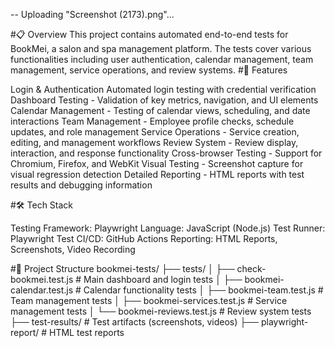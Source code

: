-- Uploading "Screenshot (2173).png"... 

#📋 Overview
This project contains automated end-to-end tests for BookMei, a salon and spa management platform. The tests cover various functionalities including user authentication, calendar management, team management, service operations, and review systems.
#🚀 Features

Login & Authentication 
Automated login testing with credential verification
Dashboard Testing - Validation of key metrics, navigation, and UI elements
Calendar Management - Testing of calendar views, scheduling, and date interactions
Team Management - Employee profile checks, schedule updates, and role management
Service Operations - Service creation, editing, and management workflows
Review System - Review display, interaction, and response functionality
Cross-browser Testing - Support for Chromium, Firefox, and WebKit
Visual Testing - Screenshot capture for visual regression detection
Detailed Reporting - HTML reports with test results and debugging information

#🛠️ Tech Stack

Testing Framework: Playwright
Language: JavaScript (Node.js)
Test Runner: Playwright Test
CI/CD: GitHub Actions
Reporting: HTML Reports, Screenshots, Video Recording

#📁 Project Structure
bookmei-tests/
├── tests/
│   ├── check-bookmei.test.js      # Main dashboard and login tests
│   ├── bookmei-calendar.test.js   # Calendar functionality tests
│   ├── bookmei-team.test.js       # Team management tests
│   ├── bookmei-services.test.js   # Service management tests
│   └── bookmei-reviews.test.js    # Review system tests
├── test-results/                  # Test artifacts (screenshots, videos)
├── playwright-report/             # HTML test reports
